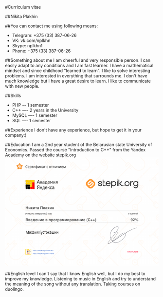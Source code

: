 #Curriculum vitae

##Nikita Plakhin

##You can contact me using following means:
* Telegram: +375 (33) 387-06-26
* VK: vk.com/nplkhn
* Skype: nplkhn1
* Phone: +375 (33) 387-06-26

##Something about me
I am cheerful and very responsible person. I can easily adapt to any conditions and I am fast learner. I have a mathematical mindset and since childhood "learned to learn". I like to solve interesting problems. I am interested in everything that surrounds me. I don't have much knowledge but I have a great desire to learn. I like to communicate with new people.

##Skills
* PHP -- 1 semester
* C++ —- 2 years in the University
* MySQL —- 1 semester
* SQL —- 1 semester


##Experience
I don't have any experience, but hope to get it in your company:)

##Education
I am a 2nd year student of the Belarusian state University of Economics. Passed the course "Introduction to C++" from the Yandex Academy on the website stepik.org
![Stepik sertificate](images/sertificate.png)

##English level
I can't say that I know English well, but I do my best to improve my knowledge. Listening to music in English and try to understand the meaning of the song without any translation. Taking courses on duolingo.